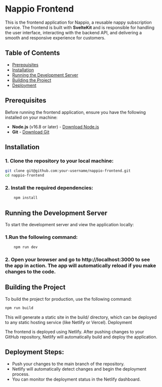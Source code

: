# Nappio Frontend

This is the frontend application for Nappio, a reusable nappy subscription service. The frontend is built with **SvelteKit** and is responsible for handling the user interface, interacting with the backend API, and delivering a smooth and responsive experience for customers.

## Table of Contents
- [Prerequisites](#prerequisites)
- [Installation](#installation)
- [Running the Development Server](#running-the-development-server)
- [Building the Project](#building-the-project)
- [Deployment](#deployment)

## Prerequisites

Before running the frontend application, ensure you have the following installed on your machine:
- **Node.js** (v16.8 or later) - [Download Node.js](https://nodejs.org/)
- **Git** - [Download Git](https://git-scm.com/)

## Installation

### 1. Clone the repository to your local machine:

```bash
git clone git@github.com:your-username/nappio-frontend.git
cd nappio-frontend
```
### 2. Install the required dependencies:

```bash
    npm install
```

## Running the Development Server

To start the development server and view the application locally:

### 1.Run the following command:

```bash
    npm run dev
```

### 2. Open your browser and go to http://localhost:3000 to see the app in action. The app will automatically reload if you make changes to the code.

## Building the Project

To build the project for production, use the following command:

```bash
npm run build
```

This will generate a static site in the build/ directory, which can be deployed to any static hosting service (like Netlify or Vercel).
Deployment

The frontend is deployed using Netlify. After pushing changes to your GitHub repository, Netlify will automatically build and deploy the application.

## Deployment Steps:

- Push your changes to the main branch of the repository.
- Netlify will automatically detect changes and begin the deployment process.
- You can monitor the deployment status in the Netlify dashboard.